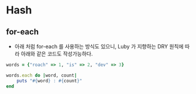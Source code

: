 # Hash

## for-each

- 아래 처럼 for-each 를 사용하는 방식도 있으니, Luby 가 지향하는 DRY 원칙에 따라 아래와 같은 코드도 작성가능하다.

```ruby
words = {"roach" => 1, "is" => 2, "dev" => 3}

words.each do |word, count|
    puts "#{word} : #{count}"
end
```
